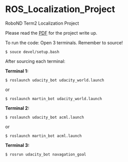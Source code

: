 # ROS_Localization_Project
RoboND Term2 Localization Project 

Please read the [PDF](http://github.com/mbufi) for the project write up.

To run the code: Open 3 terminals. Remember to source! 

`$ souce devel/setup.bash`

After sourcing each terminal:

**Terminal 1:**

`$ roslaunch udacity_bot udacity_world.launch` 

or 

`$ roslaunch martin_bot udacity_world.launch`


**Terminal 2:**

`$ roslaunch udacity_bot acml.launch`

or 

`$ roslaunch martin_bot acml.launch`


**Terminal 3:**

`$ rosrun udacity_bot navagation_goal`

